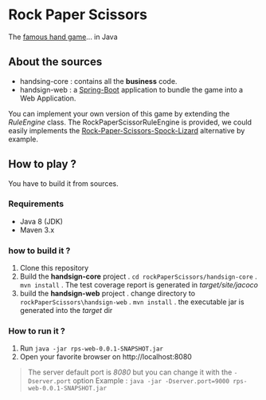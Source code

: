# Rock Paper Scissors

The [famous hand game](https://en.wikipedia.org/wiki/Rock%E2%80%93paper%E2%80%93scissors)... in Java

## About the sources

* handsing-core : contains all the **business** code.
* handsign-web : a [Spring-Boot](https://projects.spring.io/spring-boot/) application to bundle the game into a Web Application.

You can implement your own version of this game by extending the *RuleEngine* class. The RockPaperScissorRuleEngine is provided, we could easily implements the [Rock-Paper-Scissors-Spock-Lizard](https://en.wikipedia.org/wiki/Rock%E2%80%93paper%E2%80%93scissors#Additional_weapons) alternative by example.

## How to play ?

You have to build it from sources.

### Requirements 

* Java 8 (JDK)
* Maven 3.x

### how to build it ?

1. Clone this repository
2. Build the **handsign-core** project
. `cd rockPaperScissors/handsign-core`
. `mvn install` 
. The test coverage report is generated in *target/site/jacoco*
3. build the **handsign-web** project
. change directory to `rockPaperScissors\handsign-web`
. `mvn install` 
. the executable jar is generated into the *target* dir

### How to run it ?

1. Run `java -jar rps-web-0.0.1-SNAPSHOT.jar`
2. Open your favorite browser on http://localhost:8080  

> The server default port is *8080* but you can change it with the `-Dserver.port` option
> Example : `java -jar -Dserver.port=9000 rps-web-0.0.1-SNAPSHOT.jar`
